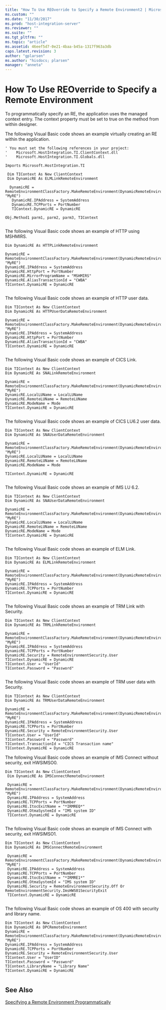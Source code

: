 ```yaml
---
title: "How To Use REOverride to Specify a Remote Environment2 | Microsoft Docs"
ms.custom: ""
ms.date: "11/30/2017"
ms.prod: "host-integration-server"
ms.reviewer: ""
ms.suite: ""
ms.tgt_pltfrm: ""
ms.topic: "article"
ms.assetid: 46eef5d7-0e21-4baa-b45a-1317f963a3db
caps.latest.revision: 3
author: "gplarsen"
ms.author: "hisdocs; plarsen"
manager: "anneta"
---
```

# How To Use REOverride to Specify a Remote Environment
To programmatically specify an RE, the application uses the managed context entry.  The context property must be set to true  on the method from within designer.  
  
 The following Visual Basic code shows an example virtually creating an RE within the application.  
  
```  
' You must set the following references in your project:   
'    Microsoft.HostIntegration.TI.ClientContext.dll  
'    Microsoft.HostIntegration.TI.Globals.dll  
  
Imports Microsoft.HostIntegration.TI  
  
 Dim TIContext As New ClientContext  
 Dim DynamicRE As ELMLinkRemoteEnvironment  
  
  DynamicRE = RemoteEnvironmentClassFactory.MakeRemoteEnvironment(DynamicRemoteEnvironmentTypes.ELMLink, "MyRE")  
   DynamicRE.IPAddress = SystemAddress  
   DynamicRE.TCPPorts = PortNumber  
   TIContext.DynamicRE = DynamicRE  
  
Obj.Method1 parm1, parm2, parm3, TIContext  
  
```  
  
 The following Visual Basic code shows an example of HTTP using MSHMIRS.  
  
```  
Dim DynamicRE As HTTPLinkRemoteEnvironment  
  
DynamicRE = RemoteEnvironmentClassFactory.MakeRemoteEnvironment(DynamicRemoteEnvironmentTypes.HttpLink, "MyRE")  
DynamicRE.IPAddress = SystemAddress  
DynamicRE.HttpPort = PortNumber  
DynamicRE.MirrorProgramName = "MSHMIRS"  
DynamicRE.AliasTransactionId = "CWBA"  
TIContext.DynamicRE = DynamicRE  
  
```  
  
 The following Visual Basic code shows an example of HTTP user data.  
  
```  
Dim TIContext As New ClientContext  
Dim DynamicRE As HTTPUserDataRemoteEnvironment  
  
DynamicRE = RemoteEnvironmentClassFactory.MakeRemoteEnvironment(DynamicRemoteEnvironmentTypes.HttpUserData, "MyRE")  
DynamicRE.IPAddress = SystemAddress  
DynamicRE.HttpPort = PortNumber  
DynamicRE.AliasTransactionId = "CWBA"  
TIContext.DynamicRE = DynamicRE  
  
```  
  
 The following Visual Basic code shows an example of CICS Link.  
  
```  
Dim TIContext As New ClientContext  
Dim DynamicRE As SNALinkRemoteEnvironment  
  
DynamicRE = RemoteEnvironmentClassFactory.MakeRemoteEnvironment(DynamicRemoteEnvironmentTypes.SNALink, "MyRE")  
DynamicRE.LocalLUName = LocalLUName  
DynamicRE.RemoteLUName = RemoteLUName  
DynamicRE.ModeName = Mode  
TIContext.DynamicRE = DynamicRE  
  
```  
  
 The following Visual Basic code shows an example of CICS LU6.2 user data.  
  
```  
Dim TIContext As New ClientContext  
Dim DynamicRE As SNAUserDataRemoteEnvironment  
  
DynamicRE = RemoteEnvironmentClassFactory.MakeRemoteEnvironment(DynamicRemoteEnvironmentTypes.SNAUserData, "MyRE")  
DynamicRE.LocalLUName = LocalLUName  
DynamicRE.RemoteLUName = RemoteLUName  
DynamicRE.ModeName = Mode  
  
TIContext.DynamicRE = DynamicRE  
  
```  
  
 The following Visual Basic code shows an example of IMS LU 6.2.  
  
```  
Dim TIContext As New ClientContext  
Dim DynamicRE As SNAUserDataRemoteEnvironment  
  
DynamicRE = RemoteEnvironmentClassFactory.MakeRemoteEnvironment(DynamicRemoteEnvironmentTypes.IMSLU62, "MyRE")  
DynamicRE.LocalLUName = LocalLUName  
DynamicRE.RemoteLUName = RemoteLUName  
DynamicRE.ModeName = Mode  
TIContext.DynamicRE = DynamicRE  
  
```  
  
 The following Visual Basic code shows an example of ELM Link.  
  
```  
Dim TIContext As New ClientContext  
Dim DynamicRE As ELMLinkRemoteEnvironment  
  
DynamicRE = RemoteEnvironmentClassFactory.MakeRemoteEnvironment(DynamicRemoteEnvironmentTypes.ELMLink, "MyRE")  
DynamicRE.IPAddress = SystemAddress  
DynamicRE.TCPPorts = PortNumber  
TIContext.DynamicRE = DynamicRE  
  
```  
  
 The following Visual Basic code shows an example of TRM Link with Security.  
  
```  
Dim TIContext As New ClientContext  
Dim DynamicRE As TRMLinkRemoteEnvironment  
  
DynamicRE = RemoteEnvironmentClassFactory.MakeRemoteEnvironment(DynamicRemoteEnvironmentTypes.TRMLink, "MyRE")  
DynamicRE.IPAddress = SystemAddress  
DynamicRE.TCPPorts = PortNumber  
DynamicRE.Security = RemoteEnvironmentSecurity.User  
TIContext.DynamicRE = DynamicRE  
TIContext.User = "UserId"  
TIContext.Password = "Password"  
  
```  
  
 The following Visual Basic code shows an example of TRM user data with Security.  
  
```  
Dim TIContext As New ClientContext  
Dim DynamicRE As TRMUserDataRemoteEnvironment  
  
DynamicRE = RemoteEnvironmentClassFactory.MakeRemoteEnvironment(DynamicRemoteEnvironmentTypes.TRMUserData, "MyRE")  
DynamicRE.IPAddress = SystemAddress  
DynamicRE.TCPPorts = PortNumber  
DynamicRE.Security = RemoteEnvironmentSecurity.User  
TIContext.User = "UserId"  
TIContext.Password = "Password"  
TIContext.TransactionId = "CICS Transaction name"  
TIContext.DynamicRE = DynamicRE  
```  
  
 The following Visual Basic code shows an example of IMS Connect without security, exit HWSIMSO0.  
  
```  
Dim TIContext As New ClientContext  
 Dim DynamicRE As IMSConnectRemoteEnvironment  
  
 DynamicRE = RemoteEnvironmentClassFactory.MakeRemoteEnvironment(DynamicRemoteEnvironmentTypes.IMSConnect, "MyRE")  
 DynamicRE.IPAddress = SystemAddress  
 DynamicRE.TCPPorts = PortNumber  
 DynamicRE.ItocExitName = "*IRMREQ*"  
 DynamicRE.OtmaSystemId = "IMS system ID"  
 TIContext.DynamicRE = DynamicRE  
  
```  
  
 The following Visual Basic code shows an example of IMS Connect with security, exit HWSIMSO1.  
  
```  
Dim TIContext As New ClientContext  
Dim DynamicRE As IMSConnectRemoteEnvironment  
  
 DynamicRE = RemoteEnvironmentClassFactory.MakeRemoteEnvironment(DynamicRemoteEnvironmentTypes.IMSConnect, "MyRE")  
 DynamicRE.IPAddress = SystemAddress  
 DynamicRE.TCPPorts = PortNumber  
 DynamicRE.ItocExitName = "*IRMRE1*"  
 DynamicRE.OtmaSystemId = "IMS system ID"  
 DynamicRE.Security = RemoteEnvironmentSecurity.Off Or RemoteEnvironmentSecurity.ImsHWS01SecurityExit  
 TIContext.DynamicRE = DynamicRE  
  
```  
  
 The following Visual Basic code shows an example of OS 400 with security and library name.  
  
```  
Dim TIContext As New ClientContext  
Dim DynamicRE As DPCRemoteEnvironment  
DynamicRE = RemoteEnvironmentClassFactory.MakeRemoteEnvironment(DynamicRemoteEnvironmentTypes.DistributedProgramCall, "MyRE")  
DynamicRE.IPAddress = SystemAddress  
DynamicRE.TCPPorts = PortNumber  
DynamicRE.Security = RemoteEnvironmentSecurity.User  
TIContext.User = "UserID"  
TIContext.Password = "Password"  
TIContext.LibraryName = "Library Name"  
TIContext.DynamicRE = DynamicRE  
  
```  
  
## See Also  
 [Specifying a Remote Environment Programmatically](../core/specifying-a-remote-environment-programmatically1.md)
